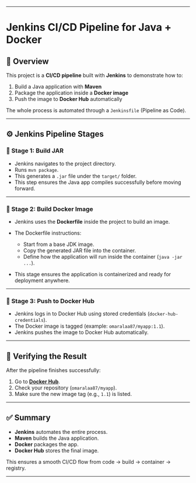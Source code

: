 
---

# Jenkins CI/CD Pipeline for Java + Docker

## 📌 Overview

This project is a **CI/CD pipeline** built with **Jenkins** to demonstrate how to:

1. Build a Java application with **Maven**
2. Package the application inside a **Docker image**
3. Push the image to **Docker Hub** automatically

The whole process is automated through a `Jenkinsfile` (Pipeline as Code).

---

## ⚙️ Jenkins Pipeline Stages

### 🔹 Stage 1: Build JAR

* Jenkins navigates to the project directory.
* Runs `mvn package`.
* This generates a `.jar` file under the `target/` folder.
* This step ensures the Java app compiles successfully before moving forward.

---

### 🔹 Stage 2: Build Docker Image

* Jenkins uses the **Dockerfile** inside the project to build an image.
* The Dockerfile instructions:

  * Start from a base JDK image.
  * Copy the generated JAR file into the container.
  * Define how the application will run inside the container (`java -jar ...`).
* This stage ensures the application is containerized and ready for deployment anywhere.

---

### 🔹 Stage 3: Push to Docker Hub

* Jenkins logs in to Docker Hub using stored credentials (`docker-hub-credentials`).
* The Docker image is tagged (example: `omaralaa87/myapp:1.1`).
* Jenkins pushes the image to Docker Hub automatically.

---

## 🐳 Verifying the Result

After the pipeline finishes successfully:

1. Go to **[Docker Hub](https://hub.docker.com/)**.
2. Check your repository (`omaralaa87/myapp`).
3. Make sure the new image tag (e.g., `1.1`) is listed.

---

## ✅ Summary

* **Jenkins** automates the entire process.
* **Maven** builds the Java application.
* **Docker** packages the app.
* **Docker Hub** stores the final image.

This ensures a smooth CI/CD flow from code → build → container → registry.

---


